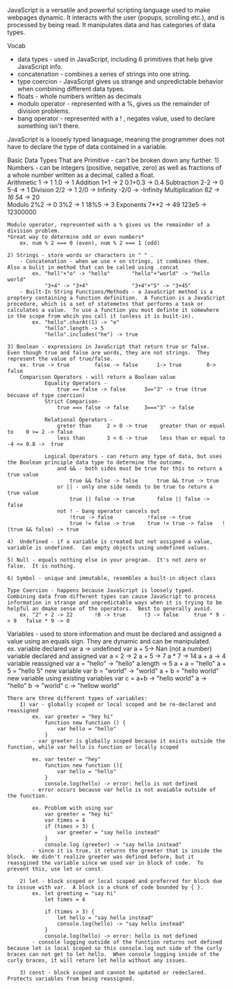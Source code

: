 JavaScript is a versatile and powerful scripting language used to make webpages dynamic.  It interacts with the user (popups, scrolling etc.), and is processed by being read.  It manipulates data and has categories of data types.

Vocab
- data types - used in JavaScript, including 6 primitives that help give JavaScript info.
- concatenation - combines a series of strings into one string.
- type coercion - JavaScript gives us strange and unpredictable behavior when combining different data  types.
- floats - whole numbers written as decimals
- modulo operator - represented with a %, gives us the remainder of division problems.
- bang operator - represented with a ! , negates value, used to declare something isn't there.

<!-- To Run JS in Terminal, type "node" and enter.  Control C C to exit out of out of JS -->

JavaScript is a loosely typed lanaguage, meaning the programmer does not have to declare the type of data contained in a variable. 

Basic Data Types That are Primitive - can't be broken down any further.
    1) Numbers - can be integers (positive, negative, zero) as well as fractions of a whole number written as a decimal, called a float.  
        Arithmetic       1 -> 1      1.0 -> 1
        Addition         1+1 -> 2    0.1+0.3 -> 0.4
        Subtraction      2-2 -> 0    5-4 -> 1
        Division         2/2 -> 1    2/0 -> Infinity    -2/0 -> -Infinity
        Multiplication   8*2 -> 16   5*4 -> 20           
        Modulo           2%2 -> 0    3%2 -> 1           18%5 -> 3
        Exponents        7**2 -> 49  123e5 -> 12300000

    Modulo operator, represented with a % gives us the remainder of a division problem. 
    *Great way to determine odd or even numbers*
        ex. num % 2 === 0 (even), num % 2 === 1 (odd)

    2) Strings - store words or characters in " " .
        - Concatenation - when we use + on strings, it combines them.  Also a bulit in method that can be called using .concat 
            ex. "hell"+"o" -> "hello"       "hello"+"world" -> "hello world"
                "3+4" -> "3+4"              "3+4"+"5" -> "3+45"
        - Built-In String Functions/Methods - a JavaScript method is a proptery containing a function definition.  A function is a JavaScript procedure, which is a set of statemetns that performs a task or calculates a value.  To use a function you must definte it somewhere in the scope from whcih you call it (unless it is built-in).
            ex. "hello".charAt(1) -> "e"
                "hello".length -> 5
                "hello".includes("he") -> true

    3) Boolean - expressions in JavaScript that return true or false.  Even though true and false are words, they are not strings.  They represent the value of true/false. 
        ex. true -> true        false -> false      1-> true        0-> false
        Comparison Operators - will return a Boolean value
                Equality Operators - 
                    true == false -> false      3=="3" -> true (true becuase of type coercion)
                Strict Comparison-
                    true === false -> false     3==="3" -> false

                Relational Operators -
                    greter than     2 > 0 -> true    greater than or equal to    0 >= 2 -> false
                    less than       3 < 6 -> true    less than or equal to       -4 <= 0.8 ->  true
                
                Logical Operators - can return any type of data, but uses the Boolean principle data type to determine the outcome.
                    and && - both sides must be true for this to return a true value
                        true && false -> false      true && true -> true       
                    or || - only one side needs to be true to return a true value
                        true || false -> true       false || false -> false
                    not ! - bang operator cancels out 
                        !true -> false           !false -> true       
                        true != false -> true    true != true -> false   !(true && false) -> true
    
    4)  Undefined - if a variable is created but not assigned a value, variable is undefined.  Can empty objects using undefined values.  

    5) Null - equals nothing else in your program.  It's not zero or false.  It is nothing.

    6) Symbol - unique and immutable, resembles a built-in object class

    Type Coercion - happens because JavaScript is loosely typed.  Combining data from different types can cause JavaScript to process information in strange and unpredictable ways when it is trying to be helpful an dmake sense of the operators.  Best to generally avoid. 
        ex. "2" + 2 -> 22       !0 -> true      !3 -> false     true * 9 -> 9   false * 9 -> 0

Variables - used to store information and must be declared and assigned a value using an equals sign.  They are dynamic and can be manipulated.  
        ex. variable declared
                var a -> undefined        var a + 5-> Nan (not a number)
            variable declared and assigned
                var a = 2 -> 2
                a + 5 -> 7       a * 7 -> 14        a + a -> 4
            variable reassigned
                var a = "hello" -> "hello"
                a.length -> 5    a + a = "hello"    a + 5 = "hello 5"
            new variable
                var b = "world" -> "world"
                a + b = "hello world"
            new variable using existing variables
                var c = a+b -> "hello world"
                a -> "hello"
                b -> "world"
                c -> "hellow world"
        
    There are three different types of variables:
        1) var - globally scoped or local scoped and be re-declared and reassigned
            ex. var greeter = "hey hi"
                function new function () {
                    var hello = "hello"
                }
            - var greeter is globally scoped because it exists outside the function, while var hello is function or locally scoped

            ex. var tester = "hey"
                function new function (){
                    var hello = "hello"
                }
                console.log(hello) -> error: hello is not defined
            - error occurs because var hello is not avaiable outside of the function.
                
            ex. Problem with using var
                var greeter = "hey hi"
                var times = 4
                if (times > 3) {
                    var greeter = "say hello instead"
                }
                console.log (greeter) -> "say hello instead"
            - since it is true, it returns the greeter that is inside the block.  We didn't realize greeter was defined before, but it reassgined the variable since we used var in block of code.  To prevent this, use let or const.
                    
        2) let - block scoped or local scoped and preferred for block due to isssue with var.  A block is a chunk of code bounded by { }. 
            ex. let greeting = "say hi"
                let times = 4
                
                if (times > 3) {
                    let hello = "say hello instead"
                    console.log(hello) -> "say hello instead"
                }
                console.log(hello) -> error: hello is not defined
            - console logging outside of the function returns not defined because let is local scoped so this console.log out side of the curly braces can not get to let hello.  When console logging inside of the curly braces, it will return let hello without any issues.

        3) const - block scoped and cannot be updated or redeclared.  Protects variables from being reassigned.
            





    




